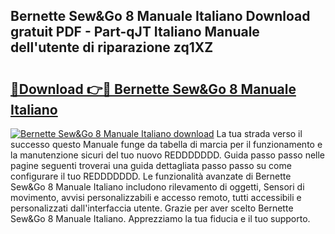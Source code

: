 ## Bernette Sew&Go 8 Manuale Italiano Download gratuit PDF - Part-qJT Italiano Manuale dell'utente di riparazione zq1XZ

# <h2><a href="http://df9zuml.blite.top/?on=Bernette+Sew%26Go+8+Manuale+Italiano">🔗Download 👉🔴 Bernette Sew&Go 8 Manuale Italiano</a></h2>

[![Bernette Sew&Go 8 Manuale Italiano download](https://i.imgur.com/lujVjoI.png)](http://df9zuml.blite.top/?on=Bernette+Sew%26Go+8+Manuale+Italiano)
La tua strada verso il successo questo Manuale funge da tabella di marcia per il funzionamento e la manutenzione sicuri del tuo nuovo REDDDDDDD. Guida passo passo nelle pagine seguenti troverai una guida dettagliata passo passo su come configurare il tuo REDDDDDDD. Le funzionalità avanzate di Bernette Sew&Go 8 Manuale Italiano includono rilevamento di oggetti, Sensori di movimento, avvisi personalizzabili e accesso remoto, tutti accessibili e personalizzati dall'interfaccia utente. Grazie per aver scelto Bernette Sew&Go 8 Manuale Italiano. Apprezziamo la tua fiducia e il tuo supporto.
